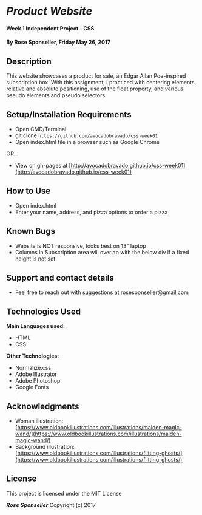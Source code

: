 # _Product Website_

#### Week 1 Independent Project - CSS

#### By **Rose Sponseller, Friday May 26, 2017**

## Description

This website showcases a product for sale, an Edgar Allan Poe-inspired subscription box. With this assignment, I practiced with centering elements, relative and absolute positioning, use of the float property, and various pseudo elements and pseudo selectors.

## Setup/Installation Requirements

* Open CMD/Terminal
* git clone `https://github.com/avocadobravado/css-week01`
* Open index.html file in a browser such as Google Chrome

OR...

* View on gh-pages at [http://avocadobravado.github.io/css-week01](http://avocadobravado.github.io/css-week01)

## How to Use

* Open index.html
* Enter your name, address, and pizza options to order a pizza

## Known Bugs

* Website is NOT responsive, looks best on 13" laptop
* Columns in Subscription area will overlap with the below div if a fixed height is not set

## Support and contact details

* Feel free to reach out with suggestions at rosesponseller@gmail.com

## Technologies Used

**Main Languages used:**

* HTML
* CSS

**Other Technologies:**

* Normalize.css
* Adobe Illustrator
* Adobe Photoshop
* Google Fonts

## Acknowledgments

* Woman illustration: [https://www.oldbookillustrations.com/illustrations/maiden-magic-wand/](https://www.oldbookillustrations.com/illustrations/maiden-magic-wand/)
* Background illustration: [https://www.oldbookillustrations.com/illustrations/flitting-ghosts/](https://www.oldbookillustrations.com/illustrations/flitting-ghosts/)

## License

This project is licensed under the MIT License

**_Rose Sponseller_** Copyright (c) 2017
